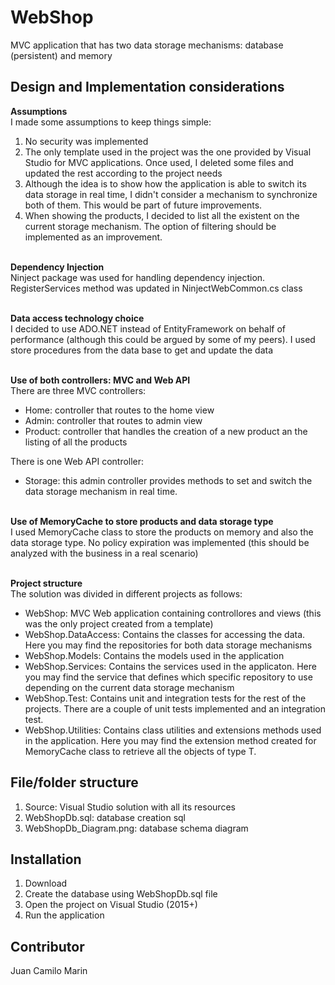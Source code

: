 # WebShop

MVC application that has two data storage mechanisms: database (persistent) and memory

## Design and Implementation considerations

<b>Assumptions</b><br/>
I made some assumptions to keep things simple:

1. No security was implemented
2. The only template used in the project was the one provided by Visual Studio for MVC applications. Once used, I deleted some files and updated the rest according to the project needs
3. Although the idea is to show how the application is able to switch its data storage in real time, I didn't consider a mechanism to synchronize both of them. This would be part of future improvements.
4. When showing the products, I decided to list all the existent on the current storage mechanism. The option of filtering should be implemented as an improvement.

<br/><b>Dependency Injection</b><br/>
Ninject package was used for handling dependency injection. RegisterServices method was updated in NinjectWebCommon.cs class

<br/><b>Data access technology choice</b><br/>
I decided to use ADO.NET instead of EntityFramework on behalf of performance (although this could be argued by some of my peers). I used store procedures from the data base to get and update the data

<br/><b>Use of both controllers: MVC and Web API</b><br/>
There are three MVC controllers:
* Home: controller that routes to the home view
* Admin: controller that routes to admin view
* Product: controller that handles the creation of a new product an the listing of all the products

There is one Web API controller:
* Storage: this admin controller provides methods to set and switch the data storage mechanism in real time.

<br/><b>Use of MemoryCache to store products and data storage type</b><br/>
I used MemoryCache class to store the products on memory and also the data storage type. No policy expiration was implemented (this should be analyzed with the business in a real scenario)

<br/><b>Project structure</b><br/>
The solution was divided in different projects as follows:
* WebShop: MVC Web application containing controllores and views (this was the only project created from a template)
* WebShop.DataAccess: Contains the classes for accessing the data. Here you may find the repositories for both data storage mechanisms
* WebShop.Models: Contains the models used in the application
* WebShop.Services: Contains the services used in the applicaton. Here you may find the service that defines which specific repository to use depending on the current data storage mechanism
* WebShop.Test: Contains unit and integration tests for the rest of the projects. There are a couple of unit tests implemented and an integration test.
* WebShop.Utilities: Contains class utilities and extensions methods used in the application. Here you may find the extension method created for MemoryCache class to retrieve all the objects of type T.

## File/folder structure

1. Source: Visual Studio solution with all its resources
2. WebShopDb.sql: database creation sql
3. WebShopDb_Diagram.png: database schema diagram

## Installation

1. Download
2. Create the database using WebShopDb.sql file
3. Open the project on Visual Studio (2015+)
3. Run the application

## Contributor

Juan Camilo Marin
